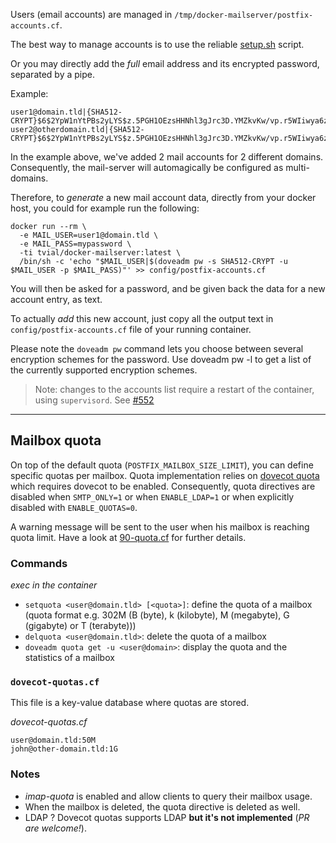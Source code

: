 Users (email accounts) are managed in `/tmp/docker-mailserver/postfix-accounts.cf`.

The best way to manage accounts is to use the reliable [setup.sh](https://github.com/tomav/docker-mailserver/wiki/Setup-docker-mailserver-using-the-script-setup.sh) script.

Or you may directly add the _full_ email address and its encrypted password, separated by a pipe.

Example:

    user1@domain.tld|{SHA512-CRYPT}$6$2YpW1nYtPBs2yLYS$z.5PGH1OEzsHHNhl3gJrc3D.YMZkvKw/vp.r5WIiwya6z7P/CQ9GDEJDr2G2V0cAfjDFeAQPUoopsuWPXLk3u1
    user2@otherdomain.tld|{SHA512-CRYPT}$6$2YpW1nYtPBs2yLYS$z.5PGH1OEzsHHNhl3gJrc3D.YMZkvKw/vp.r5WIiwya6z7P/CQ9GDEJDr2G2V0cAfjDFeAQPUoopsuWPXLk3u1

In the example above, we've added 2 mail accounts for 2 different domains. Consequently, the mail-server will automagically be configured as multi-domains.

Therefore, to _generate_ a new mail account data, directly from your docker host, you could for example run the following:

    docker run --rm \
      -e MAIL_USER=user1@domain.tld \
      -e MAIL_PASS=mypassword \
      -ti tvial/docker-mailserver:latest \
      /bin/sh -c 'echo "$MAIL_USER|$(doveadm pw -s SHA512-CRYPT -u $MAIL_USER -p $MAIL_PASS)"' >> config/postfix-accounts.cf

You will then be asked for a password, and be given back the data for a new account entry, as text.

To actually _add_ this new account, just copy all the output text in `config/postfix-accounts.cf` file of your running container.

Please note the `doveadm pw` command lets you choose between several encryption schemes for the password. Use doveadm pw -l to get a list of the currently supported encryption schemes.

> Note: changes to the accounts list require a restart of the container, using `supervisord`. See [#552](../issues/552)

***
## Mailbox quota

On top of the default quota (`POSTFIX_MAILBOX_SIZE_LIMIT`), you can define specific quotas per mailbox.
Quota implementation relies on [dovecot quota](https://wiki.dovecot.org/Quota/Configuration) which requires dovecot to be enabled. Consequently, quota directives are disabled when `SMTP_ONLY=1` or when `ENABLE_LDAP=1` or when explicitly disabled with `ENABLE_QUOTAS=0`.
<br>


A warning message will be sent to the user when his mailbox is reaching quota limit. Have a look at [90-quota.cf](https://github.com/tomav/docker-mailserver/tree/master/target/dovecot/90-quota.conf) for further details.

### Commands
_exec in the container_

- `setquota <user@domain.tld> [<quota>]`: define the quota of a mailbox (quota format e.g. 302M (B (byte), k (kilobyte), M (megabyte), G (gigabyte) or T (terabyte)))
- `delquota <user@domain.tld>`: delete the quota of a mailbox
- `doveadm quota get -u <user@domain>`: display the quota and the statistics of a mailbox

### `dovecot-quotas.cf`

This file is a key-value database where quotas are stored.

_dovecot-quotas.cf_
```
user@domain.tld:50M
john@other-domain.tld:1G
```
### Notes
- *imap-quota* is enabled and allow clients to query their mailbox usage.
- When the mailbox is deleted, the quota directive is deleted as well.
- LDAP ? Dovecot quotas supports LDAP **but it's not implemented** (_PR are welcome!_).